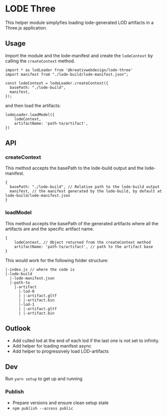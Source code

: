 # LODE Three
This helper module simplyfies loading lode-generated LOD artifacts in a Three.js application.

## Usage

Import the module and the lode-manifest and create the `lodeContext` by calling the `createContext` method.

```
import * as lodLoader from '@kreativwebdesign/lode-three'
import manifest from "./lode-build/lode-manifest.json";

const lodeContext = lodeLoader.createContext({
  basePath: "./lode-build",
  manifest,
});
```

and then load the artifacts:

```
lodeLoader.loadModel({
    lodeContext,
    artifactName: 'path-to/artifact',
})
```

## API

### createContext
This method accepts the basePath to the lode-build output and the lode-manifest.
```
{
  basePath: "./lode-build", // Relative path to the lode-build output
  manifest, // the manifest generated by the lode-build, by default at lode-build/lode-manifest.json
}
```
### loadModel
This method accepts the basePath of the generated artifacts where all the artifacts are and the specific artifact name.
```
{
    lodeContext, // Object returned from the createContext method
    artifactName: 'path-to/artifact', // path to the artifact base
}
```
This would work for the following folder structure:
```
|-index.js // where the code is
|-lode-build
  |-lode-manifest.json
  |-path-to
    |-artifact
      |-lod-0
      | |-artifact.gltf
      | |-artifact.bin
      |-lod-1
      | |-artifact.gltf
      | |-artifact.bin

```

## Outlook

- Add culled lod at the end of each lod if the last one is not set to infinity.
- Add helper for loading manifest async
- Add helper to progressively load LOD-artifacts

## Dev

Run `yarn setup` to get up and running

### Publish

- Prepare versions and ensure clean setup state
- `npm publish --access public`
